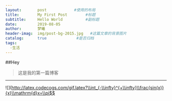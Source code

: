 ```yaml
---
layout:       post            #使用的布局
title:        My First Post        #标题
subtitle:     Hello World          #副标题
date:         2019-08-05
author:       梦曦
header-imag:  img/post-bg-2015.jpg   #这篇文章的背景图片
catalog:      true             #是否归档
tags:
  -生活
---
```

##Hey
>这是我的第一篇博客
--------------

![](http://latex.codecogs.com/gif.latex?\\int_{-\\infty}^{+\\infty}\\frac{sin(x)}{x}\\mathrm{d}x=\\pi$$
